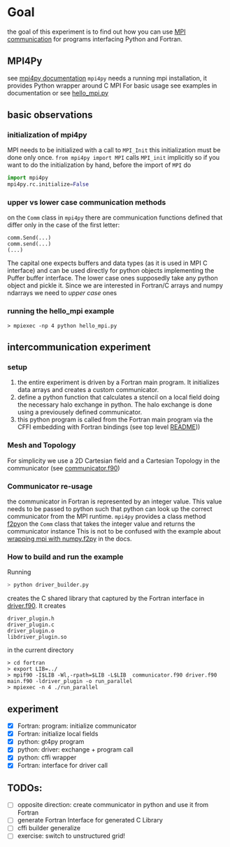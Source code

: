 # Goal 
the goal of this experiment is to find out how you can use [MPI communication](https://www.open-mpi.org/) for programs
interfacing Python and Fortran. 

## MPI4Py
see [mpi4py documentation](https://mpi4py.readthedocs.io/en/stable/)
`mpi4py` needs a running mpi installation, it provides Python wrapper around C MPI
For basic usage see examples in documentation or see [hello_mpi.py](./hello_mpi.py)

## basic observations
### initialization of mpi4py
MPI needs to be initialized with a call to `MPI_Init` this initialization must be done only once. 
`from mpi4py import MPI`
calls `MPI_init` implicitly so if you want to do the initialization by hand, before the import of `MPI` do
```python
import mpi4py
mpi4py.rc.initialize=False
```


### upper vs lower case communication methods
on the `Comm` class 
in `mpi4py`  there are communication functions defined that differ only in the case of the first letter:
```
comm.Send(...)
comm.send(...)
(...)
```
The capital one expects buffers and data types (as it is used in MPI C interface) and can be used directly for python objects
implementing the Puffer buffer interface. The lower case ones supposedly take any python object and pickle it. Since we
are interested in Fortran/C arrays and numpy ndarrays we need to *upper case* ones

### running the hello_mpi example
```commandline
> mpiexec -np 4 python hello_mpi.py 
```

## intercommunication experiment
### setup
1. the entire experiment is driven by a Fortran main program. It initializes data arrays and creates a custom communicator.
2. define a python function that calculates a stencil on a local field doing the necessary halo exchange in python. The 
halo exchange is done using a previousely defined communicator.
2. this python program is called from the Fortran main program via the CFFI embedding with Fortran bindings  (see top level [README](../../README.md)))


### Mesh and Topology
For simplicity we use a 2D Cartesian field and a Cartesian Topology in the communicator (see [communicator.f90](./fortran/communicator.90))

### Communicator re-usage
the communicator in Fortran is represented by an integer value. This value needs to be passed to python such that python can
look up the correct communicator from the MPI runtime.
`mpi4py` provides a class method [f2py](https://mpi4py.readthedocs.io/en/stable/reference/mpi4py.MPI.Comm.html#mpi4py.MPI.Comm.f2py)on the `Comm` class 
that takes the integer value and returns the communicator instance
This is not to be confused with the example about [wrapping mpi with numpy.f2py](https://mpi4py.readthedocs.io/en/stable/tutorial.html#wrapping-with-f2py) in the docs.



### How to build and run the example
Running
```bash
> python driver_builder.py
```
creates the C shared library that captured by the Fortran interface in [driver.f90](./fortran/driver.f90). It creates 
```commandline
driver_plugin.h
driver_plugin.c
driver_plugin.o
libdriver_plugin.so
```
in the current directory

```commandline
> cd fortran
> export LIB=../
> mpif90 -I$LIB -Wl,-rpath=$LIB -L$LIB  communicator.f90 driver.f90 main.f90 -ldriver_plugin -o run_parallel
> mpiexec -n 4 ./run_parallel
```





## experiment
- [x] Fortran: program: initialize communicator
- [x] Fortran: initialize local fields
- [x] python: gt4py program
- [x] python: driver: exchange + program call
- [x] python: cffi wrapper
- [x] Fortran: interface for driver call

## TODOs:
-  [ ] opposite direction: create communicator in python and use it from Fortran 
 - [ ] generate Fortran Interface for generated C Library 
 - [ ] cffi builder generalize
- [ ] exercise: switch to unstructured grid!
